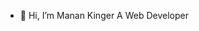 - 👋 Hi, I’m Manan Kinger
   A Web Developer 
  

<!---
imDrew259/imDrew259 is a ✨ special ✨ repository because its `README.md` (this file) appears on your GitHub profile.
You can click the Preview link to take a look at your changes.
--->
